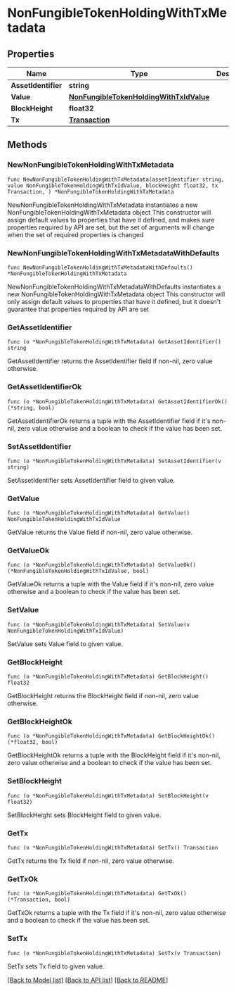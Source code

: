 # NonFungibleTokenHoldingWithTxMetadata

## Properties

Name | Type | Description | Notes
------------ | ------------- | ------------- | -------------
**AssetIdentifier** | **string** |  | 
**Value** | [**NonFungibleTokenHoldingWithTxIdValue**](NonFungibleTokenHoldingWithTxIdValue.md) |  | 
**BlockHeight** | **float32** |  | 
**Tx** | [**Transaction**](Transaction.md) |  | 

## Methods

### NewNonFungibleTokenHoldingWithTxMetadata

`func NewNonFungibleTokenHoldingWithTxMetadata(assetIdentifier string, value NonFungibleTokenHoldingWithTxIdValue, blockHeight float32, tx Transaction, ) *NonFungibleTokenHoldingWithTxMetadata`

NewNonFungibleTokenHoldingWithTxMetadata instantiates a new NonFungibleTokenHoldingWithTxMetadata object
This constructor will assign default values to properties that have it defined,
and makes sure properties required by API are set, but the set of arguments
will change when the set of required properties is changed

### NewNonFungibleTokenHoldingWithTxMetadataWithDefaults

`func NewNonFungibleTokenHoldingWithTxMetadataWithDefaults() *NonFungibleTokenHoldingWithTxMetadata`

NewNonFungibleTokenHoldingWithTxMetadataWithDefaults instantiates a new NonFungibleTokenHoldingWithTxMetadata object
This constructor will only assign default values to properties that have it defined,
but it doesn't guarantee that properties required by API are set

### GetAssetIdentifier

`func (o *NonFungibleTokenHoldingWithTxMetadata) GetAssetIdentifier() string`

GetAssetIdentifier returns the AssetIdentifier field if non-nil, zero value otherwise.

### GetAssetIdentifierOk

`func (o *NonFungibleTokenHoldingWithTxMetadata) GetAssetIdentifierOk() (*string, bool)`

GetAssetIdentifierOk returns a tuple with the AssetIdentifier field if it's non-nil, zero value otherwise
and a boolean to check if the value has been set.

### SetAssetIdentifier

`func (o *NonFungibleTokenHoldingWithTxMetadata) SetAssetIdentifier(v string)`

SetAssetIdentifier sets AssetIdentifier field to given value.


### GetValue

`func (o *NonFungibleTokenHoldingWithTxMetadata) GetValue() NonFungibleTokenHoldingWithTxIdValue`

GetValue returns the Value field if non-nil, zero value otherwise.

### GetValueOk

`func (o *NonFungibleTokenHoldingWithTxMetadata) GetValueOk() (*NonFungibleTokenHoldingWithTxIdValue, bool)`

GetValueOk returns a tuple with the Value field if it's non-nil, zero value otherwise
and a boolean to check if the value has been set.

### SetValue

`func (o *NonFungibleTokenHoldingWithTxMetadata) SetValue(v NonFungibleTokenHoldingWithTxIdValue)`

SetValue sets Value field to given value.


### GetBlockHeight

`func (o *NonFungibleTokenHoldingWithTxMetadata) GetBlockHeight() float32`

GetBlockHeight returns the BlockHeight field if non-nil, zero value otherwise.

### GetBlockHeightOk

`func (o *NonFungibleTokenHoldingWithTxMetadata) GetBlockHeightOk() (*float32, bool)`

GetBlockHeightOk returns a tuple with the BlockHeight field if it's non-nil, zero value otherwise
and a boolean to check if the value has been set.

### SetBlockHeight

`func (o *NonFungibleTokenHoldingWithTxMetadata) SetBlockHeight(v float32)`

SetBlockHeight sets BlockHeight field to given value.


### GetTx

`func (o *NonFungibleTokenHoldingWithTxMetadata) GetTx() Transaction`

GetTx returns the Tx field if non-nil, zero value otherwise.

### GetTxOk

`func (o *NonFungibleTokenHoldingWithTxMetadata) GetTxOk() (*Transaction, bool)`

GetTxOk returns a tuple with the Tx field if it's non-nil, zero value otherwise
and a boolean to check if the value has been set.

### SetTx

`func (o *NonFungibleTokenHoldingWithTxMetadata) SetTx(v Transaction)`

SetTx sets Tx field to given value.



[[Back to Model list]](../README.md#documentation-for-models) [[Back to API list]](../README.md#documentation-for-api-endpoints) [[Back to README]](../README.md)


